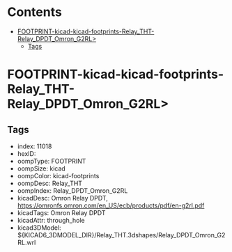 



Contents
========

* [FOOTPRINT-kicad-kicad-footprints-Relay_THT-Relay_DPDT_Omron_G2RL>](#footprint-kicad-kicad-footprints-relay_tht-relay_dpdt_omron_g2rl)
	* [Tags](#tags)

# FOOTPRINT-kicad-kicad-footprints-Relay_THT-Relay_DPDT_Omron_G2RL>

## Tags

- index: 11018
- hexID: 
- oompType: FOOTPRINT
- oompSize: kicad
- oompColor: kicad-footprints
- oompDesc: Relay_THT
- oompIndex: Relay_DPDT_Omron_G2RL
- kicadDesc: Omron Relay DPDT, https://omronfs.omron.com/en_US/ecb/products/pdf/en-g2rl.pdf
- kicadTags: Omron Relay DPDT
- kicadAttr: through_hole
- kicad3DModel: ${KICAD6_3DMODEL_DIR}/Relay_THT.3dshapes/Relay_DPDT_Omron_G2RL.wrl
